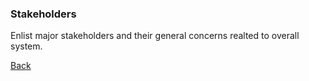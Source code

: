 ### Stakeholders

Enlist major stakeholders and their general concerns realted to overall system.

[Back](../README.md)